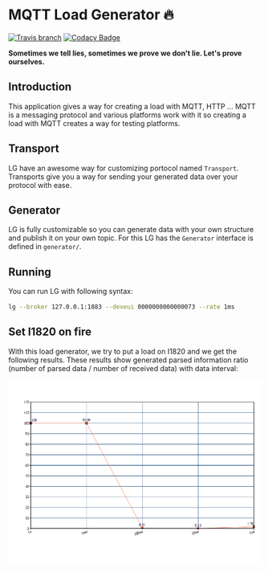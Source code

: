 # MQTT Load Generator :fire:

[![Travis branch](https://img.shields.io/travis/com/I1820/lg/master.svg?style=flat-square)](https://travis-ci.com/I1820/lg)
[![Codacy Badge](https://api.codacy.com/project/badge/Grade/b6019269d2cf4b11897acd4340e78bdc)](https://www.codacy.com/app/i1820/lg?utm_source=github.com&amp;utm_medium=referral&amp;utm_content=I1820/lg&amp;utm_campaign=Badge_Grade)

**Sometimes we tell lies, sometimes we prove we don't lie. Let's prove ourselves.**

## Introduction
This application gives a way for creating a load with MQTT, HTTP ...
MQTT is a messaging protocol and various platforms work with it so
creating a load with MQTT creates a way for testing platforms.

## Transport
LG have an awesome way for customizing portocol named `Transport`.
Transports give you a way for sending your generated data over your protocol with ease.

## Generator
LG is fully customizable so you can generate data with
your own structure and publish it on your own topic.
For this LG has the `Generator` interface is defined in `generator/`.

## Running
You can run LG with following syntax:

```sh
lg --broker 127.0.0.1:1883 --deveui 0000000000000073 --rate 1ms
```

## Set I1820 on fire
With this load generator, we try to put a load on I1820 and we get the following results.
These results show generated parsed information ratio (number of parsed data / number of received data) with data interval:

![result](results/chart.png)
